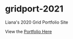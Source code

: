 # gridport-2021
Liana's 2020 Grid Portfolio Site

 View the [Portfolio Here](https://l7ana.github.io/gridport-2021)